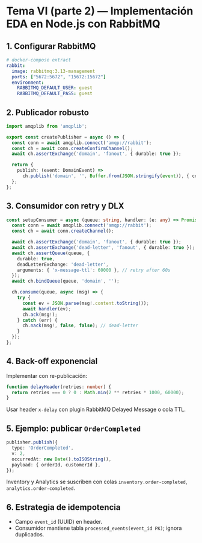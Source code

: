 # Tema VI (parte 2) — Implementación EDA en Node.js con RabbitMQ

## 1. Configurar RabbitMQ

```yaml
# docker-compose extract
rabbit:
  image: rabbitmq:3.13-management
  ports: ["5672:5672", "15672:15672"]
  environment:
    RABBITMQ_DEFAULT_USER: guest
    RABBITMQ_DEFAULT_PASS: guest
```

## 2. Publicador robusto

```ts
import amqplib from 'amqplib';

export const createPublisher = async () => {
  const conn = await amqplib.connect('amqp://rabbit');
  const ch = await conn.createConfirmChannel();
  await ch.assertExchange('domain', 'fanout', { durable: true });

  return {
    publish: (event: DomainEvent) =>
      ch.publish('domain', '', Buffer.from(JSON.stringify(event)), { contentType: 'application/json' }),
  };
};
```

## 3. Consumidor con retry y DLX

```ts
const setupConsumer = async (queue: string, handler: (e: any) => Promise<void>) => {
  const conn = await amqplib.connect('amqp://rabbit');
  const ch = await conn.createChannel();

  await ch.assertExchange('domain', 'fanout', { durable: true });
  await ch.assertExchange('dead-letter', 'fanout', { durable: true });
  await ch.assertQueue(queue, {
    durable: true,
    deadLetterExchange: 'dead-letter',
    arguments: { 'x-message-ttl': 60000 }, // retry after 60s
  });
  await ch.bindQueue(queue, 'domain', '');

  ch.consume(queue, async (msg) => {
    try {
      const ev = JSON.parse(msg!.content.toString());
      await handler(ev);
      ch.ack(msg!);
    } catch (err) {
      ch.nack(msg!, false, false); // dead-letter
    }
  });
};
```

## 4. Back-off exponencial

Implementar con re-publicación:

```ts
function delayHeader(retries: number) {
  return retries === 0 ? 0 : Math.min(2 ** retries * 1000, 60000);
}
```

Usar header `x-delay` con plugin RabbitMQ Delayed Message o cola TTL.

## 5. Ejemplo: publicar `OrderCompleted`

```ts
publisher.publish({
  type: 'OrderCompleted',
  v: 2,
  occurredAt: new Date().toISOString(),
  payload: { orderId, customerId },
});
```

Inventory y Analytics se suscriben con colas `inventory.order-completed`, `analytics.order-completed`.

## 6. Estrategia de idempotencia

- Campo `event_id` (UUID) en header.  
- Consumidor mantiene tabla `processed_events(event_id PK)`; ignora duplicados.